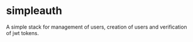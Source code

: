 # simpleauth
A simple stack for management of users, creation of users and verification of jwt tokens.
